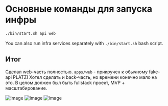 # Основные команды для запуска инфры

```bash
./bin/start.sh api web
```

You can also run infra services separately with `./bin/start.sh` bash script.

## Итог
Сделал web-часть полностью. `apps/web` - прикручен к обычному fake-api PLATZI
Хотел сделать и back-часть, но времени конечно мало на это.
В целом должен был быть fullstack проект, MVP + масштабирование.


![image](https://github.com/ChampionTommy/shopy/assets/79994252/bad5a36b-3452-42ea-88c5-a13a38899f6e)
![image](https://github.com/ChampionTommy/shopy/assets/79994252/c7bf3b09-3dbf-41e1-911a-e9de4a71a43f)
![image](https://github.com/ChampionTommy/shopy/assets/79994252/d171235b-7cce-4b38-96ee-1d92c4deb68a)







